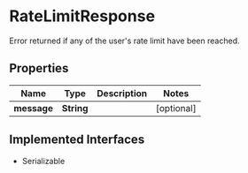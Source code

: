 

# RateLimitResponse

Error returned if any of the user's rate limit have been reached.

## Properties

Name | Type | Description | Notes
------------ | ------------- | ------------- | -------------
**message** | **String** |  |  [optional]


## Implemented Interfaces

* Serializable


